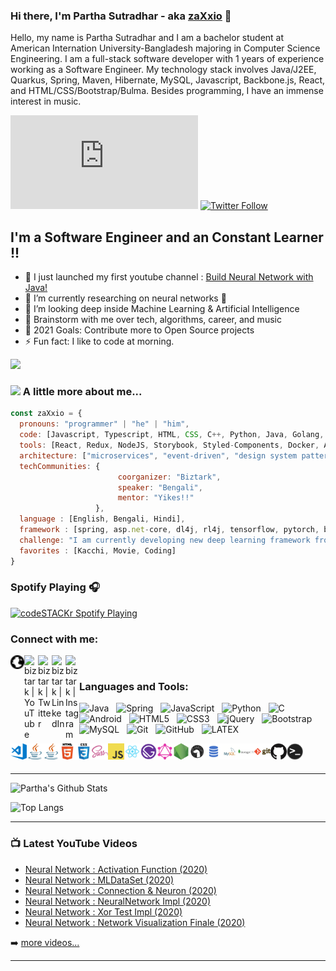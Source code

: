 
### Hi there, I'm Partha Sutradhar - aka [zaXxio][website] 👋 

Hello, my name is Partha Sutradhar and I am a bachelor student at American Internation University-Bangladesh majoring in Computer Science Engineering. I am a full-stack software developer with 1 years of experience working as a Software Engineer. My technology stack involves Java/J2EE, Quarkus, Spring, Maven, Hibernate, MySQL, Javascript, Backbone.js, React, and HTML/CSS/Bootstrap/Bulma. Besides programming, I have an immense interest in music.

[![Website](https://img.shields.io/website?label=biztark.com&style=for-the-badge&url=https%3A%2F%biztark.com)](https://biztark.com)
[![Twitter Follow](https://img.shields.io/twitter/follow/biztark?color=1DA1F2&logo=twitter&style=for-the-badge)](https://github.com/zaxxio)

## I'm a Software Engineer and an Constant Learner !!

- 🔭 I just launched my first youtube channel : [Build Neural Network with Java!][course]
- 🌱 I’m currently researching on neural networks 🤣
- 👯 I’m looking deep inside Machine Learning & Artificial Intelligence
- 💬 Brainstorm with me over tech, algorithms, career, and music 
- 🥅 2021 Goals: Contribute more to Open Source projects
- ⚡ Fun fact: I like to code at morning.

![](https://komarev.com/ghpvc/?username=zaxxio&label=PROFILE+VIEWS)

### <img src="https://media.giphy.com/media/VgCDAzcKvsR6OM0uWg/giphy.gif" width="50"> A little more about me...  

```javascript
const zaXxio = {
  pronouns: "programmer" | "he" | "him",
  code: [Javascript, Typescript, HTML, CSS, C++, Python, Java, Golang, PHP],
  tools: [React, Redux, NodeJS, Storybook, Styled-Components, Docker, Android-SDK, Spring-CLI],
  architecture: ["microservices", "event-driven", "design system pattern"],
  techCommunities: {
                        coorganizer: "Biztark",
                        speaker: "Bengali",
                        mentor: "Yikes!!"
                   },
  language : [English, Bengali, Hindi],
  framework : [spring, asp.net-core, dl4j, rl4j, tensorflow, pytorch, bulma, rabitmq, apache-spark, open-box],
  challenge: "I am currently developing new deep learning framework from scratch.",
  favorites : [Kacchi, Movie, Coding]
}
```

### Spotify Playing 🎧

[<img src="https://now-playing-codestackr.vercel.app/api/spotify-playing" alt="codeSTACKr Spotify Playing" width="350" />](https://open.spotify.com/user/swyqyimdc12jajde4vpwd2x1b)

### Connect with me:

[<img align="left" alt="biztark.com" width="22px" src="https://raw.githubusercontent.com/iconic/open-iconic/master/svg/globe.svg" />][website]
[<img align="left" alt="biztark | YouTube" width="22px" src="https://cdn.jsdelivr.net/npm/simple-icons@v3/icons/youtube.svg" />][youtube]
[<img align="left" alt="biztark | Twitter" width="22px" src="https://cdn.jsdelivr.net/npm/simple-icons@v3/icons/twitter.svg" />][twitter]
[<img align="left" alt="biztark | LinkedIn" width="22px" src="https://cdn.jsdelivr.net/npm/simple-icons@v3/icons/linkedin.svg" />][linkedin]
[<img align="left" alt="biztark | Instagram" width="22px" src="https://cdn.jsdelivr.net/npm/simple-icons@v3/icons/instagram.svg" />][instagram]

<br />

### Languages and Tools:

![Java](https://img.shields.io/badge/-Java-black?logo=java&style=social)&nbsp;&nbsp;
![Spring](https://img.shields.io/badge/-Spring%20Framework-black?logo=spring&style=social)&nbsp;&nbsp;
![JavaScript](https://img.shields.io/badge/-JavaScript-black?logo=javascript&style=social)&nbsp;&nbsp;
![Python](https://img.shields.io/badge/-Python-black?logo=Python&style=social)&nbsp;&nbsp;
![C](https://img.shields.io/badge/-C-black?logo=c&style=social)&nbsp;&nbsp;
![Android](https://img.shields.io/badge/-Android-black?logo=android&style=social)&nbsp;&nbsp;
![HTML5](https://img.shields.io/badge/-HTML5-black?logo=html5&style=social)&nbsp;&nbsp;
![CSS3](https://img.shields.io/badge/-CSS3-black?logo=css3&style=social)&nbsp;&nbsp;
![jQuery](https://img.shields.io/badge/-jQuery-black?logo=jquery&style=social)&nbsp;&nbsp;
![Bootstrap](https://img.shields.io/badge/-Bootstrap-black?logo=bootstrap&style=social)&nbsp;&nbsp;
![MySQL](https://img.shields.io/badge/-MySQL-black?logo=mysql&style=social)&nbsp;&nbsp;
![Git](https://img.shields.io/badge/-Git-black?logo=git&style=social)&nbsp;&nbsp;
![GitHub](https://img.shields.io/badge/-GitHub-black?logo=github&style=social)&nbsp;&nbsp;
![LATEX](https://img.shields.io/badge/-LATEX-black?logo=latex&style=social)&nbsp;&nbsp;


[<img align="left" alt="Visual Studio Code" width="26px" src="https://raw.githubusercontent.com/github/explore/80688e429a7d4ef2fca1e82350fe8e3517d3494d/topics/visual-studio-code/visual-studio-code.png" />][webdevplaylist]
[<img align="left" alt="Visual Studio Code" width="26px" src="https://raw.githubusercontent.com/github/explore/80688e429a7d4ef2fca1e82350fe8e3517d3494d/topics/java/java.png" />][webdevplaylist]
[<img align="left" alt="Visual Studio Code" width="26px" src="https://raw.githubusercontent.com/github/explore/80688e429a7d4ef2fca1e82350fe8e3517d3494d/topics/java/java.png" />][webdevplaylist]
[<img align="left" alt="HTML5" width="26px" src="https://raw.githubusercontent.com/github/explore/80688e429a7d4ef2fca1e82350fe8e3517d3494d/topics/html/html.png" />][webdevplaylist]
[<img align="left" alt="CSS3" width="26px" src="https://raw.githubusercontent.com/github/explore/80688e429a7d4ef2fca1e82350fe8e3517d3494d/topics/css/css.png" />][cssplaylist]
[<img align="left" alt="Sass" width="26px" src="https://raw.githubusercontent.com/github/explore/80688e429a7d4ef2fca1e82350fe8e3517d3494d/topics/sass/sass.png" />][cssplaylist]
[<img align="left" alt="JavaScript" width="26px" src="https://raw.githubusercontent.com/github/explore/80688e429a7d4ef2fca1e82350fe8e3517d3494d/topics/javascript/javascript.png" />][jsplaylist]
[<img align="left" alt="React" width="26px" src="https://raw.githubusercontent.com/github/explore/80688e429a7d4ef2fca1e82350fe8e3517d3494d/topics/react/react.png" />][reactplaylist]
[<img align="left" alt="Gatsby" width="26px" src="https://raw.githubusercontent.com/github/explore/e94815998e4e0713912fed477a1f346ec04c3da2/topics/gatsby/gatsby.png" />][webdevplaylist]
[<img align="left" alt="GraphQL" width="26px" src="https://raw.githubusercontent.com/github/explore/80688e429a7d4ef2fca1e82350fe8e3517d3494d/topics/graphql/graphql.png" />][webdevplaylist]
[<img align="left" alt="Node.js" width="26px" src="https://raw.githubusercontent.com/github/explore/80688e429a7d4ef2fca1e82350fe8e3517d3494d/topics/nodejs/nodejs.png" />][webdevplaylist]
[<img align="left" alt="Deno" width="26px" src="https://raw.githubusercontent.com/github/explore/361e2821e2dea67711cde99c9c40ed357061cf27/topics/deno/deno.png" />][webdevplaylist]
[<img align="left" alt="SQL" width="26px" src="https://raw.githubusercontent.com/github/explore/80688e429a7d4ef2fca1e82350fe8e3517d3494d/topics/sql/sql.png" />][webdevplaylist]
[<img align="left" alt="MySQL" width="26px" src="https://raw.githubusercontent.com/github/explore/80688e429a7d4ef2fca1e82350fe8e3517d3494d/topics/mysql/mysql.png" />][webdevplaylist]
[<img align="left" alt="MongoDB" width="26px" src="https://raw.githubusercontent.com/github/explore/80688e429a7d4ef2fca1e82350fe8e3517d3494d/topics/mongodb/mongodb.png" />][webdevplaylist]
[<img align="left" alt="Git" width="26px" src="https://raw.githubusercontent.com/github/explore/80688e429a7d4ef2fca1e82350fe8e3517d3494d/topics/git/git.png" />][webdevplaylist]
[<img align="left" alt="GitHub" width="26px" src="https://raw.githubusercontent.com/github/explore/78df643247d429f6cc873026c0622819ad797942/topics/github/github.png" />][webdevplaylist]
[<img align="left" alt="Terminal" width="26px" src="https://raw.githubusercontent.com/github/explore/80688e429a7d4ef2fca1e82350fe8e3517d3494d/topics/terminal/terminal.png" />][webdevplaylist]

<br />
<br />

---

![Partha's Github Stats](https://github-readme-stats.vercel.app/api?username=zaxxio&count_private=true&show_icons=true&include_all_commits=true)

![Top Langs](https://github-readme-stats.vercel.app/api/top-langs/?username=zaxxio&hide=TeX&layout=compact)

---

### 📺 Latest YouTube Videos

<!-- YOUTUBE:START -->
- [Neural Network : Activation Function (2020)](https://youtu.be/6iXRNkJVGvU)
- [Neural Network : MLDataSet (2020)](https://youtu.be/U1RH2b-c9sA)
- [Neural Network : Connection & Neuron (2020)](https://youtu.be/th-oV22BV9o)
- [Neural Network : NeuralNetwork Impl (2020)](https://youtu.be/z7mlVKewQ9E)
- [Neural Network : Xor Test Impl (2020)](https://youtu.be/d2biNh__96U)
- [Neural Network : Network Visualization Finale (2020)](https://youtu.be/UHrTwP2mi6s)
<!-- YOUTUBE:END -->

➡️ [more videos...](https://youtu.be/6iXRNkJVGvU)

---

[website]: https://github.com/zaxxio
[course]: https://youtu.be/6iXRNkJVGvU
[twitter]: https://twitter.com/
[youtube]: (https://youtu.be/6iXRNkJVGvU)
[instagram]: https://instagram.com
[linkedin]: https://linkedin.com
[webdevplaylist]: https://youtu.be/6iXRNkJVGvU?list=PLbF_axHimglohB_WoBaeQ8ww1vPUh3Ik5
[jsplaylist]: https://youtu.be/6iXRNkJVGvU?list=PLbF_axHimglohB_WoBaeQ8ww1vPUh3Ik5
[cssplaylist]: https://youtu.be/6iXRNkJVGvU?list=PLbF_axHimglohB_WoBaeQ8ww1vPUh3Ik5
[reactplaylist]: https://youtu.be/6iXRNkJVGvU?list=PLbF_axHimglohB_WoBaeQ8ww1vPUh3Ik5